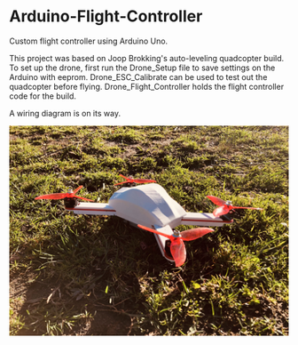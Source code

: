 # Arduino-Flight-Controller
Custom flight controller using Arduino Uno.

This project was based on Joop Brokking's auto-leveling quadcopter build.  To set
up the drone, first run the Drone_Setup file to save settings on the Arduino with
eeprom.  Drone_ESC_Calibrate can be used to test out the quadcopter before
flying.  Drone_Flight_Controller holds the flight controller code for the build.

A wiring diagram is on its way.

![Drone Outside](./Drone.jpg?raw=true "Drone")
